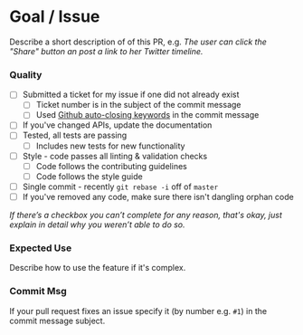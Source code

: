 # Goal / Issue

Describe a short description of of this PR, e.g. _The user can click the
"Share" button an post a link to her Twitter timeline._

### Quality

* [ ] Submitted a ticket for my issue if one did not already exist
  * [ ] Ticket number is in the subject of the commit message
  * [ ] Used [Github auto-closing keywords](https://help.github.com/articles/closing-issues-via-commit-messages/) in the commit message
* [ ] If you've changed APIs, update the documentation
* [ ] Tested, all tests are passing
  * [ ] Includes new tests for new functionality
* [ ] Style - code passes all linting & validation checks 
  * [ ] Code follows the contributing guidelines
  * [ ] Code follows the style guide
* [ ] Single commit - recently `git rebase -i` off of `master`
* [ ] If you've removed any code, make sure there isn't dangling orphan code

_If there’s a checkbox you can’t complete for any reason, that's okay, just
explain in detail why you weren’t able to do so._


### Expected Use

Describe how to use the feature if it's complex.


### Commit Msg

If your pull request fixes an issue specify it (by number e.g. `#1`) in the
commit message subject.
